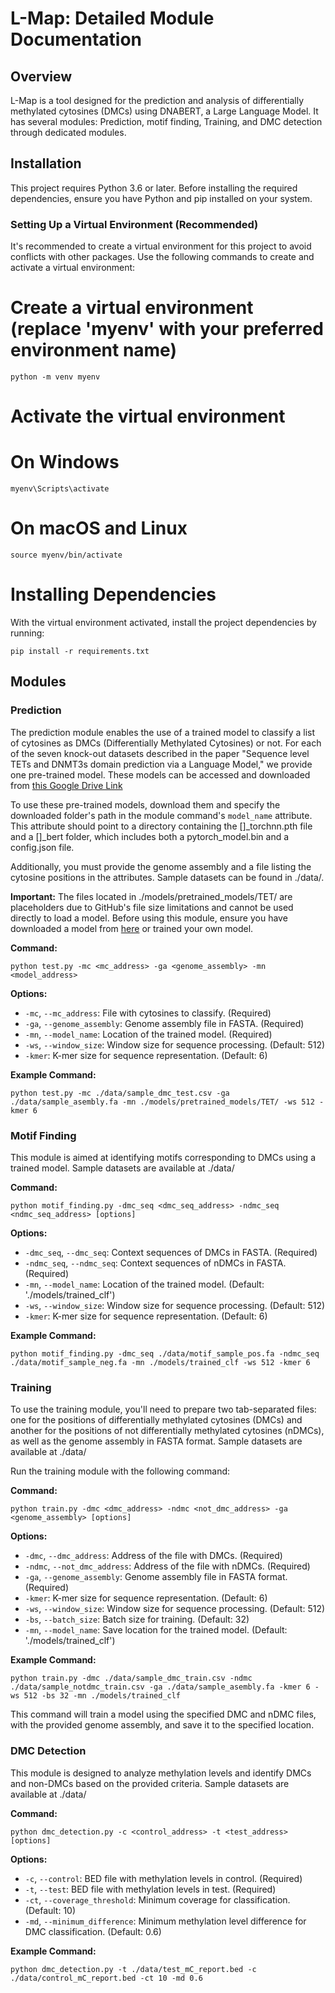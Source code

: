 
# L-Map: Detailed Module Documentation

## Overview

L-Map is a tool designed for the prediction and analysis of differentially methylated cytosines (DMCs) using DNABERT, a Large Language Model. It has several modules: Prediction, motif finding, Training, and DMC detection through dedicated modules.

## Installation

This project requires Python 3.6 or later. Before installing the required dependencies, ensure you have Python and pip installed on your system.

### Setting Up a Virtual Environment (Recommended)

It's recommended to create a virtual environment for this project to avoid conflicts with other packages. Use the following commands to create and activate a virtual environment:

# Create a virtual environment (replace 'myenv' with your preferred environment name)
```
python -m venv myenv
```

# Activate the virtual environment
# On Windows
```
myenv\Scripts\activate
```
# On macOS and Linux
```
source myenv/bin/activate
```

# Installing Dependencies
With the virtual environment activated, install the project dependencies by running:
```
pip install -r requirements.txt
```

## Modules

### Prediction

The prediction module enables the use of a trained model to classify a list of cytosines as DMCs (Differentially Methylated Cytosines) or not. For each of the seven knock-out datasets described in the paper "Sequence level TETs and DNMT3s domain prediction via a Language Model," we provide one pre-trained model. These models can be accessed and downloaded from [this Google Drive Link](https://drive.google.com/drive/folders/1jCDAdqcvpeI9nNrWiJAYQh1jgauOaO2E?usp=sharing)

To use these pre-trained models, download them and specify the downloaded folder's path in the module command's `model_name` attribute. This attribute should point to a directory containing the []_torchnn.pth file and a []_bert folder, which includes both a pytorch_model.bin and a config.json file.

Additionally, you must provide the genome assembly and a file listing the cytosine positions in the attributes. Sample datasets can be found in ./data/.

**Important:** The files located in ./models/pretrained_models/TET/ are placeholders due to GitHub's file size limitations and cannot be used directly to load a model. Before using this module, ensure you have downloaded a model from [here]((https://drive.google.com/drive/folders/1jCDAdqcvpeI9nNrWiJAYQh1jgauOaO2E?usp=sharing)) or trained your own model.

**Command:**
```
python test.py -mc <mc_address> -ga <genome_assembly> -mn <model_address>
```

**Options:**
- `-mc`, `--mc_address`: File with cytosines to classify. (Required)
- `-ga`, `--genome_assembly`: Genome assembly file in FASTA. (Required)
- `-mn`, `--model_name`: Location of the trained model. (Required)
- `-ws`, `--window_size`: Window size for sequence processing. (Default: 512)
- `-kmer`: K-mer size for sequence representation. (Default: 6)


**Example Command:**

```
python test.py -mc ./data/sample_dmc_test.csv -ga ./data/sample_asembly.fa -mn ./models/pretrained_models/TET/ -ws 512 -kmer 6
```

### Motif Finding 

This module is aimed at identifying motifs corresponding to DMCs using a trained model. Sample datasets are available at ./data/

**Command:**
```
python motif_finding.py -dmc_seq <dmc_seq_address> -ndmc_seq <ndmc_seq_address> [options]
```

**Options:**
- `-dmc_seq`, `--dmc_seq`: Context sequences of DMCs in FASTA. (Required)
- `-ndmc_seq`, `--ndmc_seq`: Context sequences of nDMCs in FASTA. (Required)
- `-mn`, `--model_name`: Location of the trained model. (Default: './models/trained_clf')
- `-ws`, `--window_size`: Window size for sequence processing. (Default: 512)
- `-kmer`: K-mer size for sequence representation. (Default: 6)

**Example Command:**

```
python motif_finding.py -dmc_seq ./data/motif_sample_pos.fa -ndmc_seq ./data/motif_sample_neg.fa -mn ./models/trained_clf -ws 512 -kmer 6
```




### Training

To use the training module, you'll need to prepare two tab-separated files: one for the positions of differentially methylated cytosines (DMCs) and another for the positions of not differentially methylated cytosines (nDMCs), as well as the genome assembly in FASTA format. Sample datasets are available at ./data/

Run the training module with the following command:

**Command:**
```
python train.py -dmc <dmc_address> -ndmc <not_dmc_address> -ga <genome_assembly> [options]
```

**Options:**
- `-dmc`, `--dmc_address`: Address of the file with DMCs. (Required)
- `-ndmc`, `--not_dmc_address`: Address of the file with nDMCs. (Required)
- `-ga`, `--genome_assembly`: Genome assembly file in FASTA format. (Required)
- `-kmer`: K-mer size for sequence representation. (Default: 6)
- `-ws`, `--window_size`: Window size for sequence processing. (Default: 512)
- `-bs`, `--batch_size`: Batch size for training. (Default: 32)
- `-mn`, `--model_name`: Save location for the trained model. (Default: './models/trained_clf')


**Example Command:**
```
python train.py -dmc ./data/sample_dmc_train.csv -ndmc ./data/sample_notdmc_train.csv -ga ./data/sample_asembly.fa -kmer 6 -ws 512 -bs 32 -mn ./models/trained_clf
```

This command will train a model using the specified DMC and nDMC files, with the provided genome assembly, and save it to the specified location.



### DMC Detection

This module is designed to analyze methylation levels and identify DMCs and non-DMCs based on the provided criteria. Sample datasets are available at ./data/

**Command:**
```
python dmc_detection.py -c <control_address> -t <test_address> [options]
```

**Options:**
- `-c`, `--control`: BED file with methylation levels in control. (Required)
- `-t`, `--test`: BED file with methylation levels in test. (Required)
- `-ct`, `--coverage_threshold`: Minimum coverage for classification. (Default: 10)
- `-md`, `--minimum_difference`: Minimum methylation level difference for DMC classification. (Default: 0.6)

**Example Command:**

```
python dmc_detection.py -t ./data/test_mC_report.bed -c ./data/control_mC_report.bed -ct 10 -md 0.6
```
